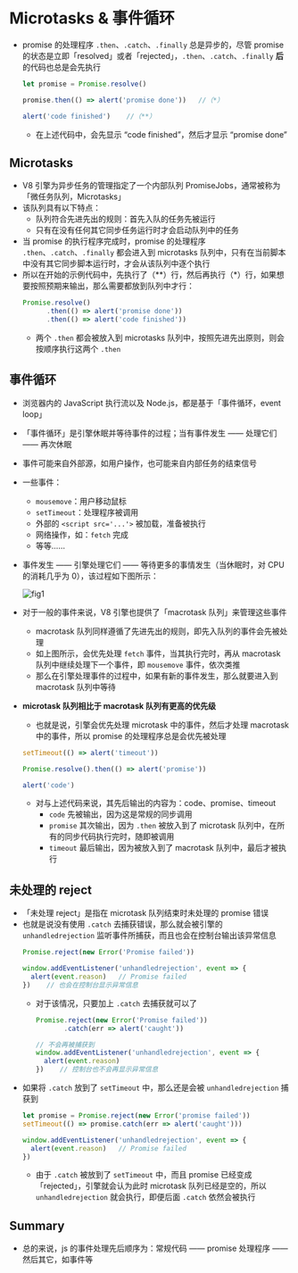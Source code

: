 # Microtasks & 事件循环
+ promise 的处理程序 `.then`、`.catch`、`.finally` 总是异步的，尽管 promise 的状态是立即「resolved」或者「rejected」，`.then`、`.catch`、`.finally` **后**的代码也总是会先执行
  ```javascript
  let promise = Promise.resolve()

  promise.then(() => alert('promise done'))   //（*）

  alert('code finished')    //（**）
  ```
  + 在上述代码中，会先显示 “code finished”，然后才显示 “promise done”

## Microtasks
+ V8 引擎为异步任务的管理指定了一个内部队列 PromiseJobs，通常被称为「微任务队列，Microtasks」
+ 该队列具有以下特点：
  + 队列符合先进先出的规则：首先入队的任务先被运行
  + 只有在没有任何其它同步任务运行时才会启动队列中的任务
+ 当 promise 的执行程序完成时，promise 的处理程序 `.then`、`.catch`、`.finally` 都会进入到 microtasks 队列中，只有在当前脚本中没有其它同步脚本运行时，才会从该队列中逐个执行
+ 所以在开始的示例代码中，先执行了（**）行，然后再执行（*）行，如果想要按照预期来输出，那么需要都放到队列中才行：
  ```javascript
  Promise.resolve()
        .then(() => alert('promise done'))
        .then(() => alert('code finished'))
  ```
  + 两个 `.then` 都会被放入到 microtasks 队列中，按照先进先出原则，则会按顺序执行这两个 `.then`

## 事件循环
+ 浏览器内的 JavaScript 执行流以及 Node.js，都是基于「事件循环，event loop」
+ 「事件循环」是引擎休眠并等待事件的过程；当有事件发生 —— 处理它们 —— 再次休眠
+ 事件可能来自外部源，如用户操作，也可能来自内部任务的结束信号
+ 一些事件：
  + `mousemove`：用户移动鼠标
  + `setTimeout`：处理程序被调用
  + 外部的 `<script src='...'>` 被加载，准备被执行
  + 网络操作，如：`fetch` 完成
  + 等等……
+ 事件发生 —— 引擎处理它们 —— 等待更多的事情发生（当休眠时，对 CPU 的消耗几乎为 0），该过程如下图所示：

  ![fig1](https://javascript.info/article/microtask-queue/eventLoop.png)

+ 对于一般的事件来说，V8 引擎也提供了「macrotask 队列」来管理这些事件
  + macrotask 队列同样遵循了先进先出的规则，即先入队列的事件会先被处理
  + 如上图所示，会优先处理 `fetch` 事件，当其执行完时，再从 macrotask 队列中继续处理下一个事件，即 `mousemove` 事件，依次类推
  + 那么在引擎处理事件的过程中，如果有新的事件发生，那么就要进入到 macrotask 队列中等待
+ **microtask 队列相比于 macrotask 队列有更高的优先级**
  + 也就是说，引擎会优先处理 microtask 中的事件，然后才处理 macrotask 中的事件，所以 promise 的处理程序总是会优先被处理
  ```javascript
  setTimeout(() => alert('timeout'))

  Promise.resolve().then(() => alert('promise'))

  alert('code')
  ```
  + 对与上述代码来说，其先后输出的内容为：code、promise、timeout
    + `code` 先被输出，因为这是常规的同步调用
    + `promise` 其次输出，因为 `.then` 被放入到了 microtask 队列中，在所有的同步代码执行完时，随即被调用
    + `timeout` 最后输出，因为被放入到了 macrotask 队列中，最后才被执行

## 未处理的 reject
+ 「未处理 reject」是指在 microtask 队列结束时未处理的 promise 错误
+ 也就是说没有使用 `.catch` 去捕获错误，那么就会被引擎的 `unhandledrejection` 监听事件所捕获，而且也会在控制台输出该异常信息
  ```javascript
  Promise.reject(new Error('Promise failed'))

  window.addEventListener('unhandledrejection', event => {
    alert(event.reason)   // Promise failed
  })    // 也会在控制台显示异常信息
  ```
  + 对于该情况，只要加上 `.catch` 去捕获就可以了
    ```javascript
    Promise.reject(new Error('Promise failed'))
           .catch(err => alert('caught'))

    // 不会再被捕获到
    window.addEventListener('unhandledrejection', event => {
      alert(event.reason)   
    })    // 控制台也不会再显示异常信息
    ```
+ 如果将 `.catch` 放到了 `setTimeout` 中，那么还是会被 `unhandledrejection` 捕获到
  ```javascript
  let promise = Promise.reject(new Error('promise failed'))
  setTimeout(() => promise.catch(err => alert('caught')))

  window.addEventListener('unhandledrejection', event => {
    alert(event.reason)   // Promise failed
  })    
  ```
  + 由于 `.catch` 被放到了 `setTimeout` 中，而且 promise 已经变成「rejected」，引擎就会认为此时 microtask 队列已经是空的，所以 `unhandledrejection` 就会执行，即便后面 `.catch` 依然会被执行

## Summary
+ 总的来说，js 的事件处理先后顺序为：常规代码 —— promise 处理程序 —— 然后其它，如事件等